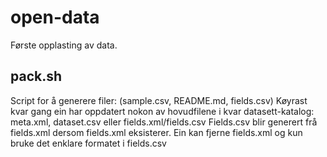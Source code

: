 # open-data

Første opplasting av data.

## pack.sh
Script for å generere filer: (sample.csv, README.md, fields.csv)
Køyrast kvar gang ein har oppdatert nokon av hovudfilene i kvar datasett-katalog: meta.xml, dataset.csv eller fields.xml/fields.csv 
Fields.csv blir generert frå fields.xml dersom fields.xml eksisterer. Ein kan fjerne fields.xml og kun bruke det enklare formatet i fields.csv

